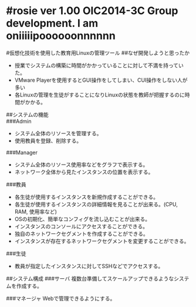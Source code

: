 #rosie ver 1.00
OIC2014-3C Group development.
I am oniiiiipoooooonnnnnn
=====

#仮想化技術を使用した教育用Linuxの管理ツール
##なぜ開発しようと思ったか
* 授業でシステムの構築に時間がかかっていることに対して不満を持っていた。
* VMware Playerを使用するとGUI操作をしてしまい、CUI操作をしない人が多い
* 各Linuxの管理を生徒がすることになりLinuxの状態を教師が把握するのに時間がかかる。

##システムの機能  
###Admin

* システム全体のリソースを管理する。
* 使用教員を登録、削除する。

###Manager
* システム全体のリソース使用率などをグラフで表示する。
* ネットワーク全体から見たインスタンスの位置を表示する。

###教員
* 各生徒が使用するインスタンスを新規作成することができる。
* 各生徒が使用するインスタンスの詳細情報を見ることが出来る。(CPU, RAM, 使用率など)
* OSの初期化、簡単なコンフィグを流し込むことが出来る。
* インスタンスのコンソールにアクセスすることができる。
* 独自のネットワークセグメントを作成することができる。
* インスタンスが存在するネットワークセグメントを変更することができる。


###生徒
* 教員が指定したインスタンスに対してSSHなどでアクセスする。

##システム構成
###サーバ
複数台準備してスケールアップできるようなシステムを作成する。

###マネージャ
Webで管理できるようにする。

